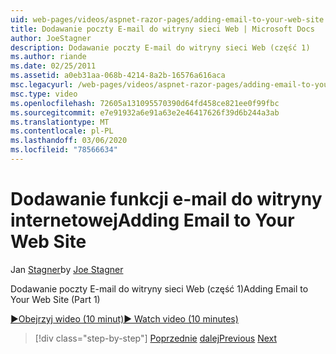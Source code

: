```yaml
---
uid: web-pages/videos/aspnet-razor-pages/adding-email-to-your-web-site
title: Dodawanie poczty E-mail do witryny sieci Web | Microsoft Docs
author: JoeStagner
description: Dodawanie poczty E-mail do witryny sieci Web (część 1)
ms.author: riande
ms.date: 02/25/2011
ms.assetid: a0eb31aa-068b-4214-8a2b-16576a616aca
msc.legacyurl: /web-pages/videos/aspnet-razor-pages/adding-email-to-your-web-site
msc.type: video
ms.openlocfilehash: 72605a131095570390d64fd458ce821ee0f99fbc
ms.sourcegitcommit: e7e91932a6e91a63e2e46417626f39d6b244a3ab
ms.translationtype: MT
ms.contentlocale: pl-PL
ms.lasthandoff: 03/06/2020
ms.locfileid: "78566634"
---
```

# <a name="adding-email-to-your-web-site"></a><span data-ttu-id="dafe6-103">Dodawanie funkcji e-mail do witryny internetowej</span><span class="sxs-lookup"><span data-stu-id="dafe6-103">Adding Email to Your Web Site</span></span>

<span data-ttu-id="dafe6-104">Jan [Stagner](https://github.com/JoeStagner)</span><span class="sxs-lookup"><span data-stu-id="dafe6-104">by [Joe Stagner](https://github.com/JoeStagner)</span></span>

<span data-ttu-id="dafe6-105">Dodawanie poczty E-mail do witryny sieci Web (część 1)</span><span class="sxs-lookup"><span data-stu-id="dafe6-105">Adding Email to Your Web Site (Part 1)</span></span>

[<span data-ttu-id="dafe6-106">&#9654;Obejrzyj wideo (10 minut)</span><span class="sxs-lookup"><span data-stu-id="dafe6-106">&#9654; Watch video (10 minutes)</span></span>](https://channel9.msdn.com/Blogs/ASP-NET-Site-Videos/adding-email-to-your-web-site)

> [!div class="step-by-step"]
> <span data-ttu-id="dafe6-107">[Poprzednie](working-with-video.md)
> [dalej](adding-search-to-your-web-site.md)</span><span class="sxs-lookup"><span data-stu-id="dafe6-107">[Previous](working-with-video.md)
[Next](adding-search-to-your-web-site.md)</span></span>
